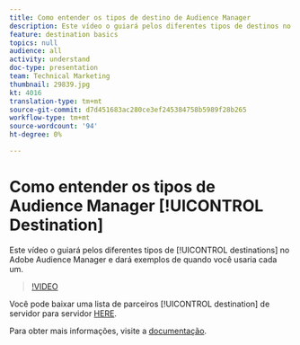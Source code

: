 ```yaml
---
title: Como entender os tipos de destino de Audience Manager
description: Este vídeo o guiará pelos diferentes tipos de destinos no Adobe Audience Manager e dará exemplos de quando você usaria cada um.
feature: destination basics
topics: null
audience: all
activity: understand
doc-type: presentation
team: Technical Marketing
thumbnail: 29839.jpg
kt: 4016
translation-type: tm+mt
source-git-commit: d7d451683ac280ce3ef245384758b5989f28b265
workflow-type: tm+mt
source-wordcount: '94'
ht-degree: 0%

---
```



# Como entender os tipos de Audience Manager [!UICONTROL Destination]

Este vídeo o guiará pelos diferentes tipos de [!UICONTROL destinations] no Adobe Audience Manager e dará exemplos de quando você usaria cada um.

>[!VIDEO](https://video.tv.adobe.com/v/29839/?quality=12)

Você pode baixar uma lista de parceiros [!UICONTROL destination] de servidor para servidor [HERE](https://docs.adobe.com/help/en/audience-manager/user-guide/overview/gdpr/assets/AAM-Partners-October2019.xlsx).

Para obter mais informações, visite a [documentação](https://docs.adobe.com/content/help/en/audience-manager/user-guide/features/destinations/destinations.html).
